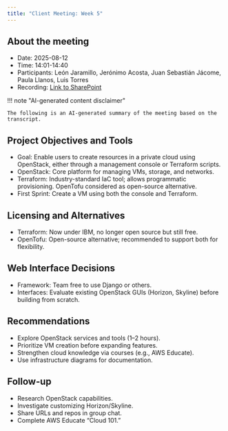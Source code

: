 ```yaml
---
title: "Client Meeting: Week 5"
---
```


## About the meeting

- Date: 2025-08-12
- Time: 14:01-14:40
- Participants: León Jaramillo, Jerónimo Acosta, Juan Sebastián Jácome, Paula Llanos, Luis Torres
- Recording: [Link to SharePoint][recording]

[recording]: <https://eafit.sharepoint.com/:v:/s/Rizu/EQhms6B6r-5ApgE4EqbFTa8BI9tG95MoNESgQN5ojZRN9g?e=tUHd89>

!!! note "AI-generated content disclaimer"

    The following is an AI-generated summary of the meeting based on the
    transcript.

## Project Objectives and Tools

* Goal: Enable users to create resources in a private cloud using OpenStack,
  either through a management console or Terraform scripts.
* OpenStack: Core platform for managing VMs, storage, and networks.
* Terraform: Industry-standard IaC tool; allows programmatic provisioning.
  OpenTofu considered as open-source alternative.
* First Sprint: Create a VM using both the console and Terraform.

## Licensing and Alternatives

* Terraform: Now under IBM, no longer open source but still free.
* OpenTofu: Open-source alternative; recommended to support both for
  flexibility.

## Web Interface Decisions

* Framework: Team free to use Django or others.
* Interfaces: Evaluate existing OpenStack GUIs (Horizon, Skyline) before
  building from scratch.

## Recommendations

* Explore OpenStack services and tools (1–2 hours).
* Prioritize VM creation before expanding features.
* Strengthen cloud knowledge via courses (e.g., AWS Educate).
* Use infrastructure diagrams for documentation.

## Follow-up

* Research OpenStack capabilities.
* Investigate customizing Horizon/Skyline.
* Share URLs and repos in group chat.
* Complete AWS Educate “Cloud 101.”
